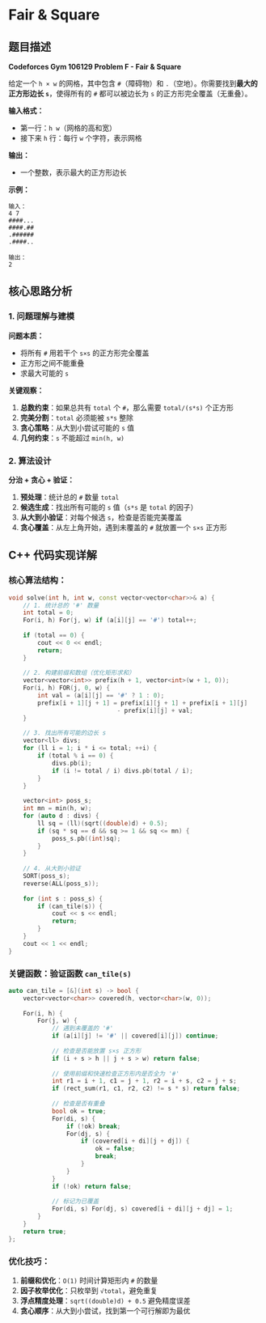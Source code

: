 # Fair & Square

## 题目描述

**Codeforces Gym 106129 Problem F - Fair & Square**

给定一个 `h × w` 的网格，其中包含 `#`（障碍物）和 `.`（空地）。你需要找到**最大的正方形边长 `s`**，使得所有的 `#` 都可以被边长为 `s` 的正方形完全覆盖（无重叠）。

**输入格式：**
- 第一行：`h w`（网格的高和宽）
- 接下来 `h` 行：每行 `w` 个字符，表示网格

**输出：**
- 一个整数，表示最大的正方形边长

**示例：**
```
输入：
4 7
####...
####.##
.######
.####..

输出：
2
```

## 核心思路分析

### 1. 问题理解与建模

**问题本质：**
- 将所有 `#` 用若干个 `s×s` 的正方形完全覆盖
- 正方形之间不能重叠
- 求最大可能的 `s`

**关键观察：**
1. **总数约束**：如果总共有 `total` 个 `#`，那么需要 `total/(s*s)` 个正方形
2. **完美分割**：`total` 必须能被 `s*s` 整除
3. **贪心策略**：从大到小尝试可能的 `s` 值
4. **几何约束**：`s` 不能超过 `min(h, w)`

### 2. 算法设计

**分治 + 贪心 + 验证：**

1. **预处理**：统计总的 `#` 数量 `total`
2. **候选生成**：找出所有可能的 `s` 值（`s*s` 是 `total` 的因子）
3. **从大到小验证**：对每个候选 `s`，检查是否能完美覆盖
4. **贪心覆盖**：从左上角开始，遇到未覆盖的 `#` 就放置一个 `s×s` 正方形

## C++ 代码实现详解

### 核心算法结构：

```cpp
void solve(int h, int w, const vector<vector<char>>& a) {
    // 1. 统计总的 '#' 数量
    int total = 0;
    For(i, h) For(j, w) if (a[i][j] == '#') total++;
    
    if (total == 0) {
        cout << 0 << endl;
        return;
    }
    
    // 2. 构建前缀和数组（优化矩形求和）
    vector<vector<int>> prefix(h + 1, vector<int>(w + 1, 0));
    For(i, h) FOR(j, 0, w) {
        int val = (a[i][j] == '#' ? 1 : 0);
        prefix[i + 1][j + 1] = prefix[i][j + 1] + prefix[i + 1][j] 
                              - prefix[i][j] + val;
    }
    
    // 3. 找出所有可能的边长 s
    vector<ll> divs;
    for (ll i = 1; i * i <= total; ++i) {
        if (total % i == 0) {
            divs.pb(i);
            if (i != total / i) divs.pb(total / i);
        }
    }
    
    vector<int> poss_s;
    int mn = min(h, w);
    for (auto d : divs) {
        ll sq = (ll)(sqrt((double)d) + 0.5);
        if (sq * sq == d && sq >= 1 && sq <= mn) {
            poss_s.pb((int)sq);
        }
    }
    
    // 4. 从大到小验证
    SORT(poss_s);
    reverse(ALL(poss_s));
    
    for (int s : poss_s) {
        if (can_tile(s)) {
            cout << s << endl;
            return;
        }
    }
    cout << 1 << endl;
}
```

### 关键函数：验证函数 `can_tile(s)`

```cpp
auto can_tile = [&](int s) -> bool {
    vector<vector<char>> covered(h, vector<char>(w, 0));
    
    For(i, h) {
        For(j, w) {
            // 遇到未覆盖的 '#'
            if (a[i][j] != '#' || covered[i][j]) continue;
            
            // 检查是否能放置 s×s 正方形
            if (i + s > h || j + s > w) return false;
            
            // 使用前缀和快速检查正方形内是否全为 '#'
            int r1 = i + 1, c1 = j + 1, r2 = i + s, c2 = j + s;
            if (rect_sum(r1, c1, r2, c2) != s * s) return false;
            
            // 检查是否有重叠
            bool ok = true;
            For(di, s) {
                if (!ok) break;
                For(dj, s) {
                    if (covered[i + di][j + dj]) {
                        ok = false;
                        break;
                    }
                }
            }
            if (!ok) return false;
            
            // 标记为已覆盖
            For(di, s) For(dj, s) covered[i + di][j + dj] = 1;
        }
    }
    return true;
};
```

### 优化技巧：

1. **前缀和优化**：`O(1)` 时间计算矩形内 `#` 的数量
2. **因子枚举优化**：只枚举到 `√total`，避免重复
3. **浮点精度处理**：`sqrt((double)d) + 0.5` 避免精度误差
4. **贪心顺序**：从大到小尝试，找到第一个可行解即为最优

